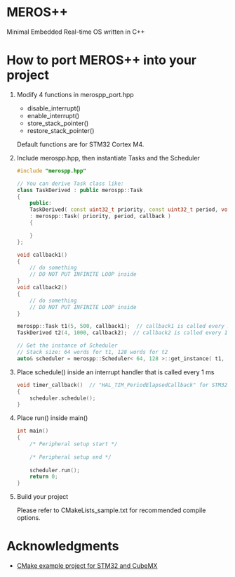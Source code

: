 # MEROS++
Minimal Embedded Real-time OS written in C++

# How to port MEROS++ into your project
1. Modify 4 functions in merospp_port.hpp
    - disable_interrupt()
    - enable_interrupt()
    - store_stack_pointer()
    - restore_stack_pointer()

    Default functions are for STM32 Cortex M4.

1. Include merospp.hpp, then instantiate Tasks and the Scheduler

    ```cpp
    #include "merospp.hpp"
    
    // You can derive Task class like:
    class TaskDerived : public merospp::Task
    {
        public:
        TaskDerived( const uint32_t priority, const uint32_t period, void (*callback)(void) )
        : merospp::Task( priority, period, callback )
        {

        }
    };
    
    void callback1()
    {
        // do something
        // DO NOT PUT INFINITE LOOP inside
    }
    void callback2()
    {
        // do something
        // DO NOT PUT INFINITE LOOP inside
    }
    
    merospp::Task t1(5, 500, callback1);  // callback1 is called every 500ms
    TaskDerived t2(4, 1000, callback2);  // callback2 is called every 1000ms
    
    // Get the instance of Scheduler
    // Stack size: 64 words for t1, 128 words for t2
    auto& scheduler = merospp::Scheduler< 64, 128 >::get_instance( t1, t2 );
    ```

1. Place schedule() inside an interrupt handler that is called every 1 ms

    ```cpp
    void timer_callback()  // "HAL_TIM_PeriodElapsedCallback" for STM32
    {
        scheduler.schedule();
    }
    ```

1. Place run() inside main()

    ```cpp
    int main()
    {
        /* Peripheral setup start */
        
        /* Peripheral setup end */
        
        scheduler.run();
        return 0;
    }
    ```

1. Build your project
    
    Please refer to CMakeLists_sample.txt for recommended compile options.

# Acknowledgments
- [CMake example project for STM32 and CubeMX](https://github.com/idt12312/STM32_CMake)
